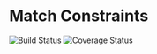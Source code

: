 Match Constraints
=======================
![Build Status](https://travis-ci.org/Papiel/match-constraints.png)
![Coverage Status](https://coveralls.io/repos/Papiel/match-constraints/badge.png?branch=master)


